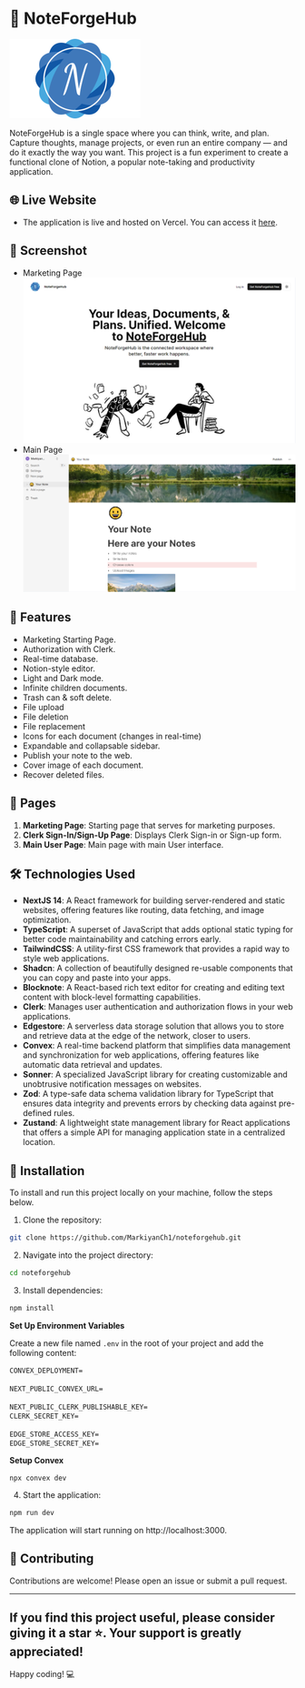 # 📝 NoteForgeHub

[![NoteForgeHub](/public/logo.png)](https://github.com/MarkiyanCh1/noteforgehub)

NoteForgeHub is a single space where you can think, write, and plan. Capture thoughts, manage projects, or even run an entire company — and do it exactly the way you want. This project is a fun experiment to create a functional clone of Notion, a popular note-taking and productivity application.

## 🌐 Live Website

- The application is live and hosted on Vercel. You can access it [here](https://supernotehub.vercel.app/).

## 📸 Screenshot

- Marketing Page
  ![Marketing Page](/public/marketing-screenshot.png)
- Main Page
  ![Main Page](/public/notes-screenshot.png)

## 🌟 Features

- Marketing Starting Page.
- Authorization with Clerk.
- Real-time database.
- Notion-style editor.
- Light and Dark mode.
- Infinite children documents.
- Trash can & soft delete.
- File upload
- File deletion
- File replacement
- Icons for each document (changes in real-time)
- Expandable and collapsable sidebar.
- Publish your note to the web.
- Cover image of each document.
- Recover deleted files.

## 📄 Pages

1. **Marketing Page**: Starting page that serves for marketing purposes.
2. **Clerk Sign-In/Sign-Up Page**: Displays Clerk Sign-in or Sign-up form.
3. **Main User Page**: Main page with main User interface.

## 🛠️ Technologies Used

- **NextJS 14**: A React framework for building server-rendered and static websites, offering features like routing, data fetching, and image optimization.
- **TypeScript**: A superset of JavaScript that adds optional static typing for better code maintainability and catching errors early.
- **TailwindCSS**: A utility-first CSS framework that provides a rapid way to style web applications.
- **Shadcn**: A collection of beautifully designed re-usable components that you can copy and paste into your apps.
- **Blocknote**: A React-based rich text editor for creating and editing text content with block-level formatting capabilities.
- **Clerk**: Manages user authentication and authorization flows in your web applications.
- **Edgestore**: A serverless data storage solution that allows you to store and retrieve data at the edge of the network, closer to users.
- **Convex**: A real-time backend platform that simplifies data management and synchronization for web applications, offering features like automatic data retrieval and updates.
- **Sonner**: A specialized JavaScript library for creating customizable and unobtrusive notification messages on websites.
- **Zod**: A type-safe data schema validation library for TypeScript that ensures data integrity and prevents errors by checking data against pre-defined rules.
- **Zustand**: A lightweight state management library for React applications that offers a simple API for managing application state in a centralized location.

## 🚀 Installation

To install and run this project locally on your machine, follow the steps below.

1. Clone the repository:

```bash
git clone https://github.com/MarkiyanCh1/noteforgehub.git
```

2. Navigate into the project directory:

```bash
cd noteforgehub
```

3. Install dependencies:

```bash
npm install
```

**Set Up Environment Variables**

Create a new file named `.env` in the root of your project and add the following content:

```env
CONVEX_DEPLOYMENT=

NEXT_PUBLIC_CONVEX_URL=

NEXT_PUBLIC_CLERK_PUBLISHABLE_KEY=
CLERK_SECRET_KEY=

EDGE_STORE_ACCESS_KEY=
EDGE_STORE_SECRET_KEY=
```

**Setup Convex**

```shell
npx convex dev
```

4. Start the application:

```bash
npm run dev
```

The application will start running on http://localhost:3000.

## 🤝 Contributing

Contributions are welcome! Please open an issue or submit a pull request.

---

## If you find this project useful, please consider giving it a star ⭐. Your support is greatly appreciated!

Happy coding! 💻
